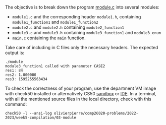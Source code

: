 The objective is to break down the program [module.c](module.c) into several
modules:

- `module1.c` and the corresponding header `module1.h`, containing
   `module1_function1` and `module1_function2`
- `module2.c` and `module2.h` containing `module2_function1`
- `module3.c` and `module3.h` containing `module3_function1` and `module3_enum`
- `main.c` containing the `main` function.

Take care of including in C files only the necessary headers. The expected
output is:

```shell
./module
module3_function1 called with parameter CASE2
res1: 84
res2: 1.000000
res3: 1595255563434
```

To check the correctness of your program, use the department VM image with check50 installed or alternatively CS50 [sandbox](sandbox.cs50.io)
or [IDE](ide.cs50.io). In a terminal, with all the mentioned source files in
the local directory, check with this command:
```shell
check50 -l --ansi-log olivierpierre/comp26020-problems/2022-2023/week5-compilation/03-module
```
